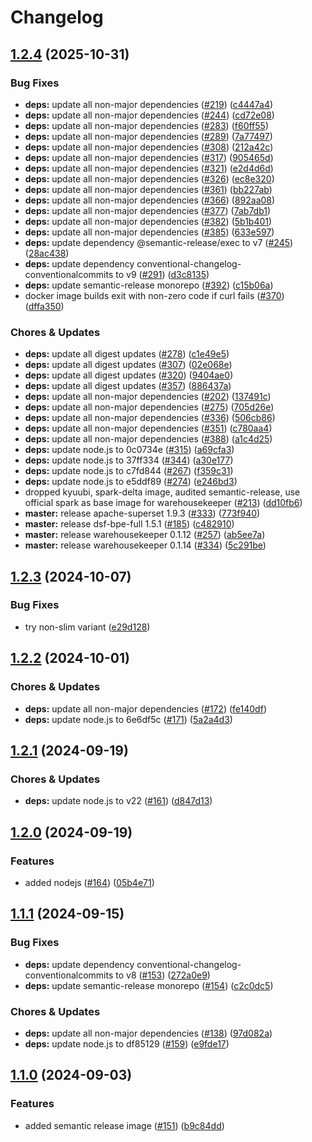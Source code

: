# Changelog

## [1.2.4](https://github.com/miracum/util-images/compare/semantic-release-v1.2.3...semantic-release-v1.2.4) (2025-10-31)


### Bug Fixes

* **deps:** update all non-major dependencies ([#219](https://github.com/miracum/util-images/issues/219)) ([c4447a4](https://github.com/miracum/util-images/commit/c4447a4209168a08b7e6d603d743199e890a89ee))
* **deps:** update all non-major dependencies ([#244](https://github.com/miracum/util-images/issues/244)) ([cd72e08](https://github.com/miracum/util-images/commit/cd72e08c33a8b618d1d1da2a2f0ba925866e804c))
* **deps:** update all non-major dependencies ([#283](https://github.com/miracum/util-images/issues/283)) ([f60ff55](https://github.com/miracum/util-images/commit/f60ff559e16df2d6d90cc1df9489d48042fada5d))
* **deps:** update all non-major dependencies ([#289](https://github.com/miracum/util-images/issues/289)) ([7a77497](https://github.com/miracum/util-images/commit/7a774975f5cdf12caa987292a509faf455c11afb))
* **deps:** update all non-major dependencies ([#308](https://github.com/miracum/util-images/issues/308)) ([212a42c](https://github.com/miracum/util-images/commit/212a42c8045bc0cc33985036643f777339366b03))
* **deps:** update all non-major dependencies ([#317](https://github.com/miracum/util-images/issues/317)) ([905465d](https://github.com/miracum/util-images/commit/905465d8d05e80e01e4e5399c8013a3e633bc508))
* **deps:** update all non-major dependencies ([#321](https://github.com/miracum/util-images/issues/321)) ([e2d4d6d](https://github.com/miracum/util-images/commit/e2d4d6dddafea513b8d406953505b21f7bee48db))
* **deps:** update all non-major dependencies ([#326](https://github.com/miracum/util-images/issues/326)) ([ec8e320](https://github.com/miracum/util-images/commit/ec8e320227c7123e87b41b4ee9304addbd566134))
* **deps:** update all non-major dependencies ([#361](https://github.com/miracum/util-images/issues/361)) ([bb227ab](https://github.com/miracum/util-images/commit/bb227abfd28bea654a2c32f910d31d0d2f5d6d76))
* **deps:** update all non-major dependencies ([#366](https://github.com/miracum/util-images/issues/366)) ([892aa08](https://github.com/miracum/util-images/commit/892aa087f65005bfb88a19e97843d3de6c28b322))
* **deps:** update all non-major dependencies ([#377](https://github.com/miracum/util-images/issues/377)) ([7ab7db1](https://github.com/miracum/util-images/commit/7ab7db119c2a31b5b88ec8520019dea609af43ba))
* **deps:** update all non-major dependencies ([#382](https://github.com/miracum/util-images/issues/382)) ([5b1b401](https://github.com/miracum/util-images/commit/5b1b40170888d36077bb1a8f2944391f90751f5b))
* **deps:** update all non-major dependencies ([#385](https://github.com/miracum/util-images/issues/385)) ([633e597](https://github.com/miracum/util-images/commit/633e597eb121f4522c5e1e1b20b2118f04209abf))
* **deps:** update dependency @semantic-release/exec to v7 ([#245](https://github.com/miracum/util-images/issues/245)) ([28ac438](https://github.com/miracum/util-images/commit/28ac438408c607fec3bff94f2293d4aae7b67f28))
* **deps:** update dependency conventional-changelog-conventionalcommits to v9 ([#291](https://github.com/miracum/util-images/issues/291)) ([d3c8135](https://github.com/miracum/util-images/commit/d3c8135ee742ab77b27bc567deea479d8c993bfd))
* **deps:** update semantic-release monorepo ([#392](https://github.com/miracum/util-images/issues/392)) ([c15b06a](https://github.com/miracum/util-images/commit/c15b06a45cdbb3758d3b3d2c1f1f1df19a7965b5))
* docker image builds exit with non-zero code if curl fails ([#370](https://github.com/miracum/util-images/issues/370)) ([dffa350](https://github.com/miracum/util-images/commit/dffa350a933cc7edfdce046c56543c7c6b48d3af))


### Chores & Updates

* **deps:** update all digest updates ([#278](https://github.com/miracum/util-images/issues/278)) ([c1e49e5](https://github.com/miracum/util-images/commit/c1e49e5a0029d09b38b3e67b1a962a3400cf7677))
* **deps:** update all digest updates ([#307](https://github.com/miracum/util-images/issues/307)) ([02e068e](https://github.com/miracum/util-images/commit/02e068ea4e3675455754a88701d98301f78d975d))
* **deps:** update all digest updates ([#320](https://github.com/miracum/util-images/issues/320)) ([9404ae0](https://github.com/miracum/util-images/commit/9404ae0bf1af2738b361320cb5cc6273dba5e113))
* **deps:** update all digest updates ([#357](https://github.com/miracum/util-images/issues/357)) ([886437a](https://github.com/miracum/util-images/commit/886437aa465196e4af5345a5d5704822c9bc353f))
* **deps:** update all non-major dependencies ([#202](https://github.com/miracum/util-images/issues/202)) ([137491c](https://github.com/miracum/util-images/commit/137491c1ceb07d62c9386eddb7e2c0980f78550f))
* **deps:** update all non-major dependencies ([#275](https://github.com/miracum/util-images/issues/275)) ([705d26e](https://github.com/miracum/util-images/commit/705d26eead05a118d23ba05d4ff71bb27cea53e8))
* **deps:** update all non-major dependencies ([#336](https://github.com/miracum/util-images/issues/336)) ([506cb86](https://github.com/miracum/util-images/commit/506cb862597208bf1300516d50a8581bfe246e9d))
* **deps:** update all non-major dependencies ([#351](https://github.com/miracum/util-images/issues/351)) ([c780aa4](https://github.com/miracum/util-images/commit/c780aa4d3602310fb10d2a19c69d32d83c869038))
* **deps:** update all non-major dependencies ([#388](https://github.com/miracum/util-images/issues/388)) ([a1c4d25](https://github.com/miracum/util-images/commit/a1c4d25f3ff86400174eb1d779f4fc58174e6503))
* **deps:** update node.js to 0c0734e ([#315](https://github.com/miracum/util-images/issues/315)) ([a69cfa3](https://github.com/miracum/util-images/commit/a69cfa3b8a2b5e400da56ba2c505adf3474d52dd))
* **deps:** update node.js to 37ff334 ([#344](https://github.com/miracum/util-images/issues/344)) ([a30e177](https://github.com/miracum/util-images/commit/a30e17771e902037bc22c4ad2c86ec23a5c875c6))
* **deps:** update node.js to c7fd844 ([#267](https://github.com/miracum/util-images/issues/267)) ([f359c31](https://github.com/miracum/util-images/commit/f359c31f82940ea9ea140b54d6fc12c440e99696))
* **deps:** update node.js to e5ddf89 ([#274](https://github.com/miracum/util-images/issues/274)) ([e246bd3](https://github.com/miracum/util-images/commit/e246bd30afd532143a97ee663d11c75f8edb54ab))
* dropped kyuubi, spark-delta image, audited semantic-release, use official spark as base image for warehousekeeper ([#213](https://github.com/miracum/util-images/issues/213)) ([dd10fb6](https://github.com/miracum/util-images/commit/dd10fb6405f1929aa45e2b09722a08ad792cecfe))
* **master:** release apache-superset 1.9.3 ([#333](https://github.com/miracum/util-images/issues/333)) ([773f940](https://github.com/miracum/util-images/commit/773f940026bdfcb5267e9f370574c3e8c8be31fd))
* **master:** release dsf-bpe-full 1.5.1 ([#185](https://github.com/miracum/util-images/issues/185)) ([c482910](https://github.com/miracum/util-images/commit/c482910bc6099ede6c223b2444d3732b5a9f5214))
* **master:** release warehousekeeper 0.1.12 ([#257](https://github.com/miracum/util-images/issues/257)) ([ab5ee7a](https://github.com/miracum/util-images/commit/ab5ee7a4c6c3877bde4922aa7736a9550b0f9574))
* **master:** release warehousekeeper 0.1.14 ([#334](https://github.com/miracum/util-images/issues/334)) ([5c291be](https://github.com/miracum/util-images/commit/5c291be253dd6224cd6eb3664a98bd79f3299409))

## [1.2.3](https://github.com/miracum/util-images/compare/semantic-release-v1.2.2...semantic-release-v1.2.3) (2024-10-07)


### Bug Fixes

* try non-slim variant ([e29d128](https://github.com/miracum/util-images/commit/e29d1288fe1fd85ff240f23ad6c341f20c096e83))

## [1.2.2](https://github.com/miracum/util-images/compare/semantic-release-v1.2.1...semantic-release-v1.2.2) (2024-10-01)


### Chores & Updates

* **deps:** update all non-major dependencies ([#172](https://github.com/miracum/util-images/issues/172)) ([fe140df](https://github.com/miracum/util-images/commit/fe140df191302227a5eb3d846818600e10adc180))
* **deps:** update node.js to 6e6df5c ([#171](https://github.com/miracum/util-images/issues/171)) ([5a2a4d3](https://github.com/miracum/util-images/commit/5a2a4d3df9d0f0a0400227883f932dfdcbeedd5a))

## [1.2.1](https://github.com/miracum/util-images/compare/semantic-release-v1.2.0...semantic-release-v1.2.1) (2024-09-19)


### Chores & Updates

* **deps:** update node.js to v22 ([#161](https://github.com/miracum/util-images/issues/161)) ([d847d13](https://github.com/miracum/util-images/commit/d847d1317d64b6396b0e1cb9fd4e38247bed5978))

## [1.2.0](https://github.com/miracum/util-images/compare/semantic-release-v1.1.1...semantic-release-v1.2.0) (2024-09-19)


### Features

* added nodejs ([#164](https://github.com/miracum/util-images/issues/164)) ([05b4e71](https://github.com/miracum/util-images/commit/05b4e7199bdc76c546d49a618fb0309738589824))

## [1.1.1](https://github.com/miracum/util-images/compare/semantic-release-v1.1.0...semantic-release-v1.1.1) (2024-09-15)


### Bug Fixes

* **deps:** update dependency conventional-changelog-conventionalcommits to v8 ([#153](https://github.com/miracum/util-images/issues/153)) ([272a0e9](https://github.com/miracum/util-images/commit/272a0e9dc2a452be24f30e996101281b382c0b91))
* **deps:** update semantic-release monorepo ([#154](https://github.com/miracum/util-images/issues/154)) ([c2c0dc5](https://github.com/miracum/util-images/commit/c2c0dc545d3abbe39bca4eea347c44d74184d99a))


### Chores & Updates

* **deps:** update all non-major dependencies ([#138](https://github.com/miracum/util-images/issues/138)) ([97d082a](https://github.com/miracum/util-images/commit/97d082a6be9f30472a015318286ca9e9edf4eb84))
* **deps:** update node.js to df85129 ([#159](https://github.com/miracum/util-images/issues/159)) ([e9fde17](https://github.com/miracum/util-images/commit/e9fde17b45502b1b52d178df06639352b3382b0b))

## [1.1.0](https://github.com/miracum/util-images/compare/semantic-release-v1.0.0...semantic-release-v1.1.0) (2024-09-03)


### Features

* added semantic release image ([#151](https://github.com/miracum/util-images/issues/151)) ([b9c84dd](https://github.com/miracum/util-images/commit/b9c84dd859a16952120956836fdb8d55870bcd71))
